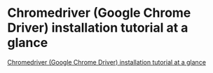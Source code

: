 # Chromedriver (Google Chrome Driver) installation tutorial at a glance
[Chromedriver (Google Chrome Driver) installation tutorial at a glance](https://aiwithcloud.com/2022/09/14/chromedriver_google_chrome_driver_installation_tutorial_at_a_glance/)